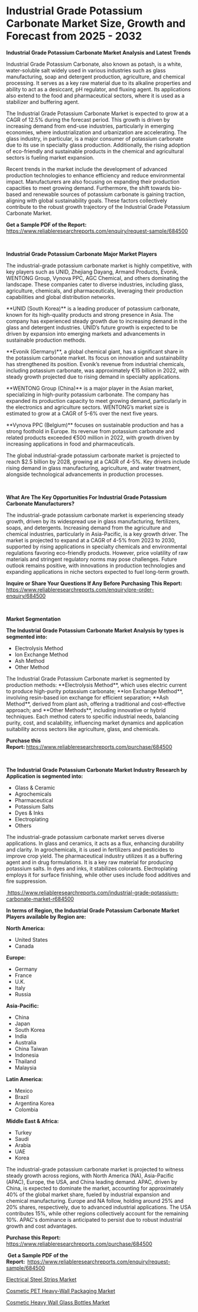 <p><h1>Industrial Grade Potassium Carbonate Market Size, Growth and Forecast from 2025 - 2032</h1></p><p><strong>Industrial Grade Potassium Carbonate Market Analysis and Latest Trends</strong></p>
<p><p>Industrial Grade Potassium Carbonate, also known as potash, is a white, water-soluble salt widely used in various industries such as glass manufacturing, soap and detergent production, agriculture, and chemical processing. It serves as a key raw material due to its alkaline properties and ability to act as a desiccant, pH regulator, and fluxing agent. Its applications also extend to the food and pharmaceutical sectors, where it is used as a stabilizer and buffering agent.</p><p>The Industrial Grade Potassium Carbonate Market is expected to grow at a CAGR of 12.5% during the forecast period. This growth is driven by increasing demand from end-use industries, particularly in emerging economies, where industrialization and urbanization are accelerating. The glass industry, in particular, is a major consumer of potassium carbonate due to its use in specialty glass production. Additionally, the rising adoption of eco-friendly and sustainable products in the chemical and agricultural sectors is fueling market expansion.</p><p>Recent trends in the market include the development of advanced production technologies to enhance efficiency and reduce environmental impact. Manufacturers are also focusing on expanding their production capacities to meet growing demand. Furthermore, the shift towards bio-based and renewable sources of potassium carbonate is gaining traction, aligning with global sustainability goals. These factors collectively contribute to the robust growth trajectory of the Industrial Grade Potassium Carbonate Market.</p></p>
<p><strong>Get a Sample PDF of the Report:&nbsp;</strong> <a href="https://www.reliableresearchreports.com/enquiry/request-sample/684500?utm_campaign=31&utm_medium=2&utm_source=Github&utm_content=ia&utm_term=20012025&utm_id=industrial-grade-potassium-carbonate">https://www.reliableresearchreports.com/enquiry/request-sample/684500</a></p>
<p>&nbsp;</p>
<p><strong>Industrial Grade Potassium Carbonate Major Market Players</strong></p>
<p><p>The industrial-grade potassium carbonate market is highly competitive, with key players such as UNID, Zhejiang Dayang, Armand Products, Evonik, WENTONG Group, Vynova PPC, AGC Chemical, and others dominating the landscape. These companies cater to diverse industries, including glass, agriculture, chemicals, and pharmaceuticals, leveraging their production capabilities and global distribution networks.</p><p>**UNID (South Korea)** is a leading producer of potassium carbonate, known for its high-quality products and strong presence in Asia. The company has experienced steady growth due to increasing demand in the glass and detergent industries. UNID’s future growth is expected to be driven by expansion into emerging markets and advancements in sustainable production methods.</p><p>**Evonik (Germany)**, a global chemical giant, has a significant share in the potassium carbonate market. Its focus on innovation and sustainability has strengthened its position. Evonik’s revenue from industrial chemicals, including potassium carbonate, was approximately €15 billion in 2022, with steady growth projected due to rising demand in specialty applications.</p><p>**WENTONG Group (China)** is a major player in the Asian market, specializing in high-purity potassium carbonate. The company has expanded its production capacity to meet growing demand, particularly in the electronics and agriculture sectors. WENTONG’s market size is estimated to grow at a CAGR of 5-6% over the next five years.</p><p>**Vynova PPC (Belgium)** focuses on sustainable production and has a strong foothold in Europe. Its revenue from potassium carbonate and related products exceeded €500 million in 2022, with growth driven by increasing applications in food and pharmaceuticals.</p><p>The global industrial-grade potassium carbonate market is projected to reach $2.5 billion by 2028, growing at a CAGR of 4-5%. Key drivers include rising demand in glass manufacturing, agriculture, and water treatment, alongside technological advancements in production processes.</p></p>
<p>&nbsp;</p>
<p><strong>What Are The Key Opportunities For Industrial Grade Potassium Carbonate Manufacturers?</strong></p>
<p><p>The industrial-grade potassium carbonate market is experiencing steady growth, driven by its widespread use in glass manufacturing, fertilizers, soaps, and detergents. Increasing demand from the agriculture and chemical industries, particularly in Asia-Pacific, is a key growth driver. The market is projected to expand at a CAGR of 4-5% from 2023 to 2030, supported by rising applications in specialty chemicals and environmental regulations favoring eco-friendly products. However, price volatility of raw materials and stringent regulatory norms may pose challenges. Future outlook remains positive, with innovations in production technologies and expanding applications in niche sectors expected to fuel long-term growth.</p></p>
<p><strong>Inquire or Share Your Questions If Any Before Purchasing This Report:</strong> <a href="https://www.reliableresearchreports.com/enquiry/pre-order-enquiry/684500?utm_campaign=31&utm_medium=2&utm_source=Github&utm_content=ia&utm_term=20012025&utm_id=industrial-grade-potassium-carbonate">https://www.reliableresearchreports.com/enquiry/pre-order-enquiry/684500</a></p>
<p>&nbsp;</p>
<p><strong>Market Segmentation</strong></p>
<p><strong>The Industrial Grade Potassium Carbonate Market Analysis by types is segmented into:</strong></p>
<p><ul><li>Electrolysis Method</li><li>Ion Exchange Method</li><li>Ash Method</li><li>Other Method</li></ul></p>
<p><p>The Industrial Grade Potassium Carbonate market is segmented by production methods: **Electrolysis Method**, which uses electric current to produce high-purity potassium carbonate; **Ion Exchange Method**, involving resin-based ion exchange for efficient separation; **Ash Method**, derived from plant ash, offering a traditional and cost-effective approach; and **Other Methods**, including innovative or hybrid techniques. Each method caters to specific industrial needs, balancing purity, cost, and scalability, influencing market dynamics and application suitability across sectors like agriculture, glass, and chemicals.</p></p>
<p><strong>Purchase this Report:&nbsp;</strong><a href="https://www.reliableresearchreports.com/purchase/684500?utm_campaign=31&utm_medium=2&utm_source=Github&utm_content=ia&utm_term=20012025&utm_id=industrial-grade-potassium-carbonate">https://www.reliableresearchreports.com/purchase/684500</a></p>
<p>&nbsp;</p>
<p><strong>The Industrial Grade Potassium Carbonate Market Industry Research by Application is segmented into:</strong></p>
<p><ul><li>Glass & Ceramic</li><li>Agrochemicals</li><li>Pharmaceutical</li><li>Potassium Salts</li><li>Dyes & Inks</li><li>Electroplating</li><li>Others</li></ul></p>
<p><p>The industrial-grade potassium carbonate market serves diverse applications. In glass and ceramics, it acts as a flux, enhancing durability and clarity. In agrochemicals, it is used in fertilizers and pesticides to improve crop yield. The pharmaceutical industry utilizes it as a buffering agent and in drug formulations. It is a key raw material for producing potassium salts. In dyes and inks, it stabilizes colorants. Electroplating employs it for surface finishing, while other uses include food additives and fire suppression.</p></p>
<p><a href="https://www.reliableresearchreports.com/industrial-grade-potassium-carbonate-market-r684500?utm_campaign=31&utm_medium=2&utm_source=Github&utm_content=ia&utm_term=20012025&utm_id=industrial-grade-potassium-carbonate">&nbsp;https://www.reliableresearchreports.com/industrial-grade-potassium-carbonate-market-r684500</a></p>
<p><strong>In terms of Region, the Industrial Grade Potassium Carbonate Market Players available by Region are:</strong></p>
<p>
    <p> <strong> North America: </strong>
        <ul>
            <li>United States</li>
            <li>Canada</li>
        </ul>
        </p> 
    <p> <strong> Europe: </strong>
        <ul>
            <li>Germany</li>
            <li>France</li>
            <li>U.K.</li>
            <li>Italy</li>
            <li>Russia</li>
        </ul>
        </p> 
    <p> <strong> Asia-Pacific: </strong>
        <ul>
            <li>China</li>
            <li>Japan</li>
            <li>South Korea</li>
            <li>India</li>
            <li>Australia</li>
            <li>China Taiwan</li>
            <li>Indonesia</li>
            <li>Thailand</li>
            <li>Malaysia</li>
        </ul>
        </p> 
    <p> <strong> Latin America: </strong>
        <ul>
            <li>Mexico</li>
            <li>Brazil</li>
            <li>Argentina Korea</li>
            <li>Colombia</li>
        </ul>
        </p> 
    <p> <strong> Middle East & Africa: </strong>
        <ul>
            <li>Turkey</li>
            <li>Saudi</li>
            <li>Arabia</li>
            <li>UAE</li>
            <li>Korea</li>
        </ul>
    </p>
    </p>
<p><p>The industrial-grade potassium carbonate market is projected to witness steady growth across regions, with North America (NA), Asia-Pacific (APAC), Europe, the USA, and China leading demand. APAC, driven by China, is expected to dominate the market, accounting for approximately 40% of the global market share, fueled by industrial expansion and chemical manufacturing. Europe and NA follow, holding around 25% and 20% shares, respectively, due to advanced industrial applications. The USA contributes 15%, while other regions collectively account for the remaining 10%. APAC's dominance is anticipated to persist due to robust industrial growth and cost advantages.</p></p>
<p><strong>Purchase this Report: </strong><a href="https://www.reliableresearchreports.com/purchase/684500?utm_campaign=31&utm_medium=2&utm_source=Github&utm_content=ia&utm_term=20012025&utm_id=industrial-grade-potassium-carbonate">https://www.reliableresearchreports.com/purchase/684500</a></p>
<p>&nbsp;<strong>Get a Sample PDF of the Report:&nbsp;&nbsp;</strong><a href="https://www.reliableresearchreports.com/enquiry/request-sample/684500?utm_campaign=31&utm_medium=2&utm_source=Github&utm_content=ia&utm_term=20012025&utm_id=industrial-grade-potassium-carbonate">https://www.reliableresearchreports.com/enquiry/request-sample/684500</a></p>
<p><strong></strong></p>
<p><p><a href="https://github.com/juniordelafrance/Market-Research-Report-List-5/blob/main/electrical-steel-strips-market.md?utm_campaign=31&utm_medium=2&utm_source=Github&utm_content=ia&utm_term=20012025&utm_id=industrial-grade-potassium-carbonate">Electrical Steel Strips Market</a></p><p><a href="https://github.com/donnettaletizia/Market-Research-Report-List-1/blob/main/cosmetic-pet-heavy-wall-packaging-market.md?utm_campaign=31&utm_medium=2&utm_source=Github&utm_content=ia&utm_term=20012025&utm_id=industrial-grade-potassium-carbonate">Cosmetic PET Heavy-Wall Packaging Market</a></p><p><a href="https://github.com/bogganbillie6969/Market-Research-Report-List-1/blob/main/cosmetic-heavy-wall-glass-bottles-market.md?utm_campaign=31&utm_medium=2&utm_source=Github&utm_content=ia&utm_term=20012025&utm_id=industrial-grade-potassium-carbonate">Cosmetic Heavy Wall Glass Bottles Market</a></p></p>